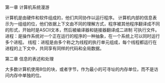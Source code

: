 
第一章 计算机系统漫游

计算机是由硬件和软件组成的，他们共同协作以运行程序。
计算机内部的信息表示为一组组的位，他们依据上下文由不同的理解方式，程序被其他程序翻译成不同的形式，开始时是ASCII文本，然后被编译器和链接器翻译成二进制
可执行文件。
进程：是操作系统对一个正在运行的程序的一种抽象，在一个系统上可以同时运行多个进程。
线程：进程是由多个称之为线程的执行单元组成，每个线程都运行在进程的上下文中，共同享有同样的代码和全局数据。

第二章 信息的表述和处理

大多数计算机使用8位的块，或者字节，作为最小的可寻址的内存单位，而不是访问内存中单独的位。
